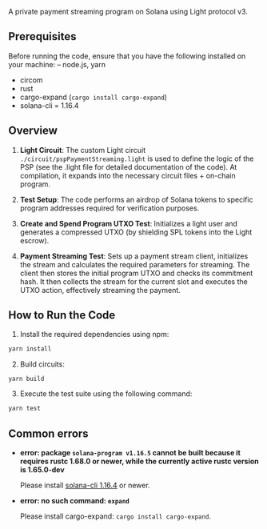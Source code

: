 A private payment streaming program on Solana using Light protocol v3.

## Prerequisites

Before running the code, ensure that you have the following installed on your machine:
– node.js, yarn

- circom
- rust
- cargo-expand (`cargo install cargo-expand`)
- solana-cli = 1.16.4

## Overview

1. **Light Circuit**: The custom Light circuit `./circuit/pspPaymentStreaming.light` is used to define the logic of the PSP (see the .light file for detailed documentation of the code). At compilation, it expands into the necessary circuit files + on-chain program.

2. **Test Setup**: The code performs an airdrop of Solana tokens to specific program addresses required for verification purposes.

3. **Create and Spend Program UTXO Test**: Initializes a light user and generates a compressed UTXO (by shielding SPL tokens into the Light escrow).

4. **Payment Streaming Test**: Sets up a payment stream client, initializes the stream and calculates the required parameters for streaming. The client then stores the initial program UTXO and checks its commitment hash. It then collects the stream for the current slot and executes the UTXO action, effectively streaming the payment.

## How to Run the Code

1. Install the required dependencies using npm:

```bash
yarn install
```

2. Build circuits:

```
yarn build
```

3. Execute the test suite using the following command:

```bash
yarn test
```

## Common errors

- **error: package `solana-program v1.16.5` cannot be built because it requires rustc 1.68.0 or newer, while the currently active rustc version is 1.65.0-dev**

  Please install [solana-cli 1.16.4](https://docs.solana.com/cli/install-solana-cli-tools) or newer.

- **error: no such command: `expand`**

  Please install cargo-expand: `cargo install cargo-expand`.
